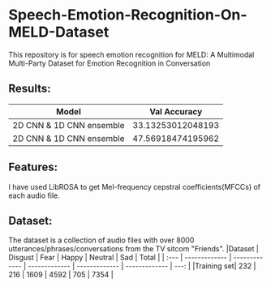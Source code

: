 # Speech-Emotion-Recognition-On-MELD-Dataset
This repository is for speech emotion recognition for MELD: A Multimodal Multi-Party Dataset for Emotion Recognition in Conversation

## Results:
| Model  | Val Accuracy |
| ------------- | ------------- |
| 2D CNN & 1D CNN ensemble  | 33.13253012048193 |
|  2D CNN & 1D CNN ensemble  | 47.56918474195962  |


## Features:
I have used LibROSA to get Mel-frequency cepstral coefficients(MFCCs) of each audio file. 

## Dataset:
The dataset is a collection of audio files with over 8000 utterances/phrases/conversations from the TV sitcom "Friends".
|Dataset |	Disgust |	Fear |	Happy |	Neutral |	Sad |	Total |
| :--- | ------------- | ------------- | ------------- | ------------- | ------------- |  ---: | 
|Training set| 	232 |	216 |	1609 |	4592 |	705 |	7354 |
